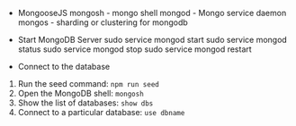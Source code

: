 
- MongooseJS
mongosh - mongo shell
mongod - Mongo service daemon
mongos - sharding or clustering for mongodb

- Start MongoDB Server
sudo service mongod start
sudo service mongod status
sudo service mongod stop
sudo service mongod restart

- Connect to the database
1. Run the seed command: `npm run seed`
2. Open the MongoDB shell: `mongosh`
3. Show the list of databases: `show dbs`
4. Connect to a particular database: `use dbname`


